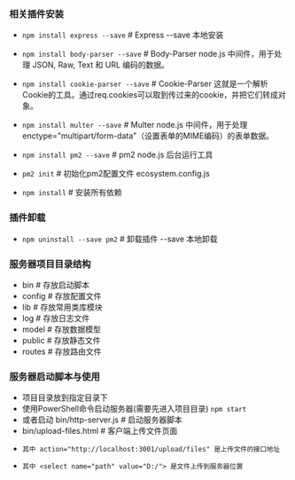 ### 相关插件安装
- `npm install express --save`        # Express --save 本地安装
- `npm install body-parser --save`    # Body-Parser node.js 中间件，用于处理 JSON, Raw, Text 和 URL 编码的数据。
- `npm install cookie-parser --save`  # Cookie-Parser 这就是一个解析Cookie的工具。通过req.cookies可以取到传过来的cookie，并把它们转成对象。
- `npm install multer --save`         # Multer node.js 中间件，用于处理 enctype="multipart/form-data"（设置表单的MIME编码）的表单数据。

- `npm install pm2 --save`            # pm2 node.js 后台运行工具
- `pm2 init`                          # 初始化pm2配置文件 ecosystem.config.js

- `npm install`                       # 安装所有依赖

### 插件卸载
- `npm uninstall --save pm2`          # 卸载插件 --save 本地卸载

### 服务器项目目录结构
- bin                               # 存放启动脚本
- config                            # 存放配置文件
- lib                               # 存放常用类库模块
- log                               # 存放日志文件
- model                             # 存放数据模型
- public                            # 存放静态文件
- routes                            # 存放路由文件

### 服务器启动脚本与使用
- 项目目录放到指定目录下
- 使用PowerShell命令启动服务器(需要先进入项目目录) `npm start`
- 或者启动 bin/http-server.js        # 启动服务器脚本
- bin/upload-files.html             # 客户端上传文件页面
-     其中 action="http://localhost:3001/upload/files" 是上传文件的接口地址
-     其中 <select name="path" value="D:/"> 是文件上传到服务器位置
